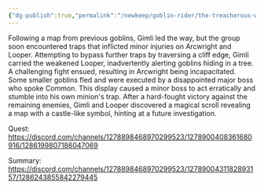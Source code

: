 ```yaml
---
{"dg-publish":true,"permalink":"/newkeep/goblin-rider/the-treacherous-woods/","updated":"2025-03-24T10:24:32.980+05:30"}
---
```


Following a map from previous goblins, Gimli led the way, but the group soon encountered traps that inflicted minor injuries on Arcwright and Looper. Attempting to bypass further traps by traversing a cliff edge, Gimli carried the weakened Looper, inadvertently alerting goblins hiding in a tree. A challenging fight ensued, resulting in Arcwright being incapacitated. Some smaller goblins fled and were executed by a disappointed major boss who spoke Common. This display caused a minor boss to act erratically and stumble into his own minion's trap. After a hard-fought victory against the remaining enemies, Gimli and Looper discovered a magical scroll revealing a map with a castle-like symbol, hinting at a future investigation.

Quest:
https://discord.com/channels/1278898468970299523/1278900408361680916/1286199807186047069

Summary:
https://discord.com/channels/1278898468970299523/1278900431182893157/1286243855842279445
